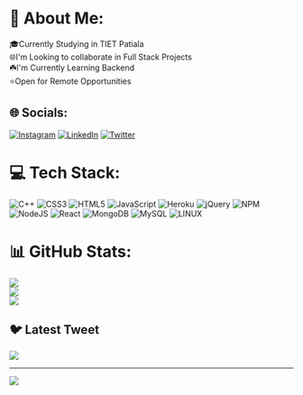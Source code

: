 # 💫 About Me:
🎓Currently Studying in TIET Patiala<br>🌐I'm Looking to collaborate in Full Stack Projects<br>☘️I'm Currently Learning Backend<br>⭐️Open for Remote Opportunities


## 🌐 Socials:
[![Instagram](https://img.shields.io/badge/Instagram-%23E4405F.svg?logo=Instagram&logoColor=white)](https://instagram.com/manan.sharma5) [![LinkedIn](https://img.shields.io/badge/LinkedIn-%230077B5.svg?logo=linkedin&logoColor=white)](https://linkedin.com/in/mash-sharma) [![Twitter](https://img.shields.io/badge/Twitter-%231DA1F2.svg?logo=Twitter&logoColor=white)](https://twitter.com/mash0riginal) 

# 💻 Tech Stack:
![C++](https://img.shields.io/badge/c++-%2300599C.svg?style=flat-square&logo=c%2B%2B&logoColor=white) ![CSS3](https://img.shields.io/badge/css3-%231572B6.svg?style=flat-square&logo=css3&logoColor=white) ![HTML5](https://img.shields.io/badge/html5-%23E34F26.svg?style=flat-square&logo=html5&logoColor=white) ![JavaScript](https://img.shields.io/badge/javascript-%23323330.svg?style=flat-square&logo=javascript&logoColor=%23F7DF1E) ![Heroku](https://img.shields.io/badge/heroku-%23430098.svg?style=flat-square&logo=heroku&logoColor=white) ![jQuery](https://img.shields.io/badge/jquery-%230769AD.svg?style=flat-square&logo=jquery&logoColor=white) ![NPM](https://img.shields.io/badge/NPM-%23000000.svg?style=flat-square&logo=npm&logoColor=white) ![NodeJS](https://img.shields.io/badge/node.js-6DA55F?style=flat-square&logo=node.js&logoColor=white) ![React](https://img.shields.io/badge/react-%2320232a.svg?style=flat-square&logo=react&logoColor=%2361DAFB) ![MongoDB](https://img.shields.io/badge/MongoDB-%234ea94b.svg?style=flat-square&logo=mongodb&logoColor=white) ![MySQL](https://img.shields.io/badge/mysql-%2300f.svg?style=flat-square&logo=mysql&logoColor=white) ![LINUX](https://img.shields.io/badge/Linux-FCC624?style=flat-square&logo=linux&logoColor=black)
# 📊 GitHub Stats:
![](https://github-readme-stats.vercel.app/api?username=Manan-Sharma-5&theme=tokyonight&hide_border=false&include_all_commits=false&count_private=false)<br/>
![](https://github-readme-streak-stats.herokuapp.com/?user=Manan-Sharma-5&theme=tokyonight&hide_border=false)<br/>
![](https://github-readme-stats.vercel.app/api/top-langs/?username=Manan-Sharma-5&theme=tokyonight&hide_border=false&include_all_commits=false&count_private=false&layout=compact)


## 🐦 Latest Tweet
[![](https://gtce.itsvg.in/api?username=mash0riginal)](https://github.com/VishwaGauravIn/github-twitter-card-embed)

---

[![](https://visitcount.itsvg.in/api?id=Manan-Sharma-5&icon=0&color=0)](https://visitcount.itsvg.in)

<!-- Proudly created with GPRM ( https://gprm.itsvg.in ) -->

